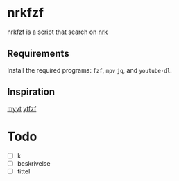 # nrkfzf

nrkfzf is a script that search on [nrk](https://tv.nrk.no)

## Requirements

Install the required programs: `fzf`, `mpv` `jq`, and `youtube-dl`.

## Inspiration

[myyt](https://github.com/Bugswriter/myyt)
[ytfzf](https://github.com/pystardust/ytfzf)
# Todo

* [ ] k
* [ ] beskrivelse
* [ ] tittel
